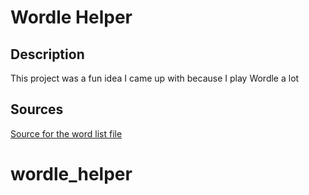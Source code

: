 # Wordle Helper

## Description

This project was a fun idea I came up with because I play Wordle a lot

## Sources

[Source for the word list file](https://gist.github.com/cfreshman/a03ef2cba789d8cf00c08f767e0fad7b#file-wordle-answers-alphabetical-txt)
# wordle_helper
